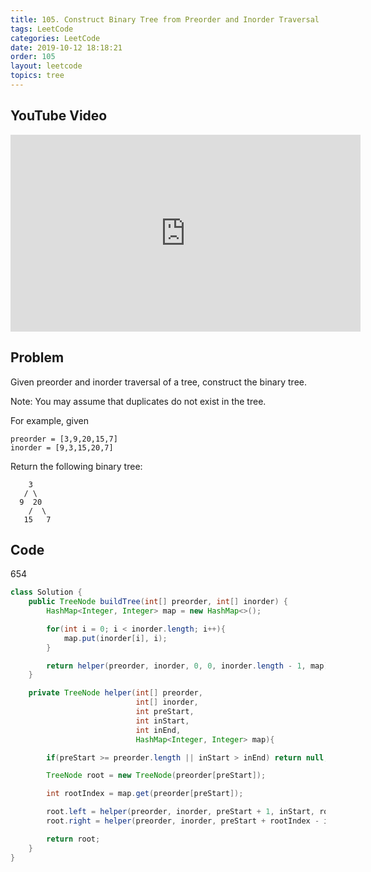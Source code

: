 ```yaml
---
title: 105. Construct Binary Tree from Preorder and Inorder Traversal
tags: LeetCode
categories: LeetCode
date: 2019-10-12 18:18:21
order: 105
layout: leetcode
topics: tree
---
```


## YouTube Video

<iframe width="560" height="315" src="https://www.youtube.com/embed/6Xcz08RkRHE" frameborder="0" allow="accelerometer; autoplay; encrypted-media; gyroscope; picture-in-picture" allowfullscreen></iframe>

## Problem

Given preorder and inorder traversal of a tree, construct the binary tree.

Note:
You may assume that duplicates do not exist in the tree.

For example, given

```
preorder = [3,9,20,15,7]
inorder = [9,3,15,20,7]
```

Return the following binary tree:

```
    3
   / \
  9  20
    /  \
   15   7
```

## Code

654

```java
class Solution {
    public TreeNode buildTree(int[] preorder, int[] inorder) {
        HashMap<Integer, Integer> map = new HashMap<>();

        for(int i = 0; i < inorder.length; i++){
            map.put(inorder[i], i);
        }

        return helper(preorder, inorder, 0, 0, inorder.length - 1, map);
    }

    private TreeNode helper(int[] preorder,
                            int[] inorder,
                            int preStart,
                            int inStart,
                            int inEnd,
                            HashMap<Integer, Integer> map){

        if(preStart >= preorder.length || inStart > inEnd) return null;

        TreeNode root = new TreeNode(preorder[preStart]);

        int rootIndex = map.get(preorder[preStart]);

        root.left = helper(preorder, inorder, preStart + 1, inStart, rootIndex - 1, map);
        root.right = helper(preorder, inorder, preStart + rootIndex - inStart + 1, rootIndex + 1, inEnd, map);

        return root;
    }
}
```
